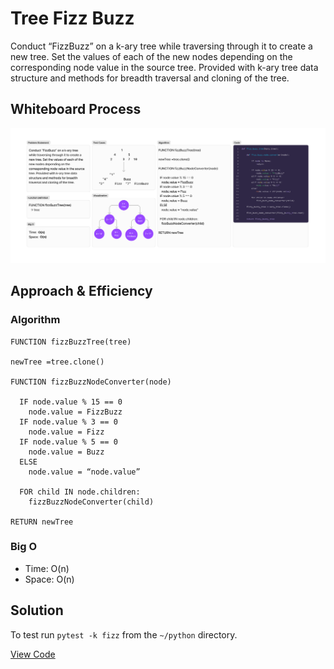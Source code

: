 # Tree Fizz Buzz
<!-- Description of the challenge -->
Conduct “FizzBuzz” on a k-ary tree while traversing through it to create a new tree. Set the values of each of the new nodes depending on the corresponding node value in the source tree. Provided with k-ary tree data structure and methods for breadth traversal and cloning of the tree.

## Whiteboard Process
<!-- Embedded whiteboard image -->
![tree fizz buzz whiteboard](./tree-fizz-buzz-whiteboard.png)

## Approach & Efficiency
<!-- What approach did you take? Why? What is the Big O space/time for this approach? -->
### Algorithm

```pseudocode
FUNCTION fizzBuzzTree(tree)

newTree =tree.clone()

FUNCTION fizzBuzzNodeConverter(node)

  IF node.value % 15 == 0
    node.value = FizzBuzz
  IF node.value % 3 == 0
    node.value = Fizz
  IF node.value % 5 == 0
    node.value = Buzz
  ELSE
    node.value = “node.value”

  FOR child IN node.children:
    fizzBuzzNodeConverter(child)

RETURN newTree
```

### Big O

- Time:  O(n)
- Space:  O(n)

## Solution
<!-- Show how to run your code, and examples of it in action -->
To test run `pytest -k fizz` from the `~/python` directory.

[View Code](../../code_challenges/tree_fizz_buzz.py)
